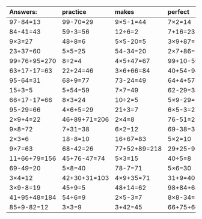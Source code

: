 | Answers: | practice | makes | perfect | ! |
| :--- | :--- | :--- | :--- | :--- |
| 97-84=13 | 99-70=29 | 9×5-1=44 | 7×2=14 | 2×8=16 | 
| 84-41=43 | 59-3=56 | 12÷6=2 | 7+16=23 | 7+43=50 | 
| 9×3=27 | 48÷8=6 | 5×5-20=5 | 3×9+87=114 | 4×7+29=57 | 
| 23+37=60 | 5×5=25 | 54-34=20 | 2×7+86=100 | 53+14=67 | 
| 99+76+95=270 | 8÷2=4 | 4×5+47=67 | 99+10-59=50 | 9×9-11=70 | 
| 63+17-17=63 | 22+24=46 | 3×6+66=84 | 40+54-94=0 | 5×2-2=8 | 
| 95-64=31 | 68+9=77 | 73-24=49 | 64+4+57=125 | 7×3=21 | 
| 15÷3=5 | 5+54=59 | 7×7=49 | 62-29=33 | 8×8=64 | 
| 66+17-17=66 | 8×3=24 | 10÷2=5 | 5×9-29=16 | 8×6=48 | 
| 95-29=66 | 4×6+5=29 | 21÷3=7 | 6×5-3=27 | 7×6=42 | 
| 2×9+4=22 | 46+89+71=206 | 2×4=8 | 76-51=25 | 7×8=56 | 
| 9×8=72 | 7+31=38 | 6×2=12 | 69-38=31 | 5×2+28=38 | 
| 2×3=6 | 18-8=10 | 16+67=83 | 5×2=10 | 87-16=71 | 
| 9×7=63 | 68-42=26 | 77+52+89=218 | 29+25-9=45 | 25-2=23 | 
| 11+66+79=156 | 45+76-47=74 | 5×3=15 | 40÷5=8 | 81-44=37 | 
| 69-49=20 | 5×8=40 | 78-7=71 | 5×6=30 | 3×7=21 | 
| 3×4=12 | 42+30+31=103 | 4×9+35=71 | 31+9=40 | 6×5-23=7 | 
| 3×9-8=19 | 45÷9=5 | 48+14=62 | 98+84+68=250 | 80-73=7 | 
| 41+95+48=184 | 54÷6=9 | 2×5-3=7 | 8×8-34=30 | 48-23=25 | 
| 85+9-82=12 | 3×3=9 | 3+42=45 | 66+75+66=207 | 4×3+40=52 | 

